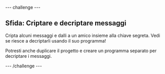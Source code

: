 --- challenge ---
## Sfida: Criptare e decriptare messaggi
Cripta alcuni messaggi e dalli a un amico insieme alla chiave segreta. Vedi se riesce a decriptarli usando il suo programma!

Potresti anche duplicare il progetto e creare un programma separato per decriptare i messaggi.



--- /challenge ---